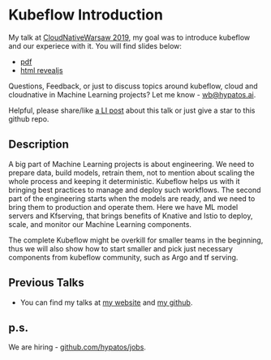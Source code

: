 # Kubeflow Introduction

My talk at [CloudNativeWarsaw 2019](http://cloudnativewarsaw.com), my goal was to introduce kubeflow and our experiece with it. You will find slides below:

- [pdf](index.pdf)
- [html revealjs](https://github.com/wojciech12/talk_kubeflow_introduction)


Questions, Feedback, or just to discuss topics around kubeflow, cloud and cloudnative in Machine Learning projects? Let me know - wb@hypatos.ai.

Helpful, please share/like [a LI post](https://www.linkedin.com/feed/update/urn:li:activity:6581979885374361600/) about this talk or just give a star to this github repo.

## Description

A big part of Machine Learning projects is about engineering. We need to prepare data, build models, retrain them, not to mention about scaling the whole process and keeping it deterministic. Kubeflow helps us with it bringing best practices to manage and deploy such workflows. The second part of the engineering starts when the models are ready, and we need to bring them to production and operate them. Here we have ML model servers and Kfserving, that brings benefits of Knative and Istio to deploy, scale, and monitor our Machine Learning components.

The complete Kubeflow might be overkill for smaller teams in the beginning, thus we will also show how to start smaller and pick just necessary components from kubeflow community, such as Argo and tf serving.

## Previous Talks

-  You can find my talks at [my website](http://wbarczynski.pl/talks) and [my github](https://github.com/wojciech12).

## p.s.

We are hiring - [github.com/hypatos/jobs](https://github.com/hypatos/jobs).

<!--
1. What we do -> start-up, quite small team
2. What are the challanges?
3. What the vision, the goal is? 
4. Where kubeflow fit there
5. Demo, showing the eleements and how it saves time.
6. But.. i want to start small: 
   - keep in mind it is about the components
   - pick and use what you need
7. Our story & 
-->
